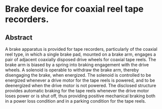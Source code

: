 # Brake device for coaxial reel tape recorders.

## Abstract
A brake apparatus is provided for tape recorders, particularly of the coaxial reel type, in which a single brake pad, mounted on a brake arm, engages a pair of adjacent coaxially disposed drive wheels for coaxial tape reels. The brake arm is biased by a spring into braking engagement with the drive wheels. A solenoid is operable to withdraw the brake arm, thereby disengaging the brake, when energized. The solenoid is controlled to be energized whenever a drive motor for the tape reels is powered, and to be deenergized when the drive motor is not powered. The disclosed structure provides automatic braking for the tape reels whenever the drive motor loses power or is shut off, thus providing positive mechanical braking both in a power loss condition and in a parking condition for the tape reels.